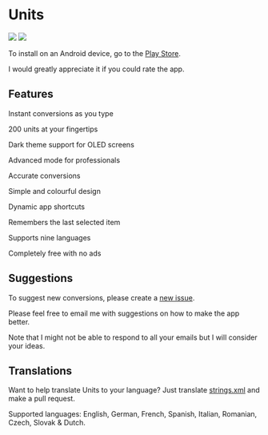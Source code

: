 # Units

[![](https://img.shields.io/github/release/calintat/units.svg)]()
[![](https://img.shields.io/github/license/calintat/units.svg)]()

To install on an Android device, go to the [Play Store](https://play.google.com/store/apps/details?id=com.calintat.units).

I would greatly appreciate it if you could rate the app.

Features
--------

Instant conversions as you type

200 units at your fingertips

Dark theme support for OLED screens

Advanced mode for professionals

Accurate conversions

Simple and colourful design

Dynamic app shortcuts

Remembers the last selected item

Supports nine languages

Completely free with no ads

Suggestions
-----------

To suggest new conversions, please create a [new issue](https://github.com/calintat/units/issues/new).

Please feel free to email me with suggestions on how to make the app better.

Note that I might not be able to respond to all your emails but I will consider your ideas.

Translations
------------

Want to help translate Units to your language?
Just translate [strings.xml](app/src/main/res/values/strings.xml) and make a pull request.

Supported languages: English, German, French, Spanish, Italian, Romanian, Czech, Slovak & Dutch.
